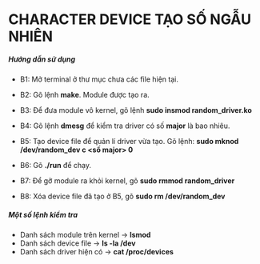 # CHARACTER DEVICE TẠO SỐ NGẪU NHIÊN

##### Hướng dẫn sử dụng #####
* B1: Mở terminal ở thư mục chưa các file hiện tại.
* B2: Gõ lệnh **make**. Module được tạo ra.
* B3: Để đưa module vô kernel, gõ lệnh **sudo insmod random_driver.ko**
* B4: Gõ lệnh **dmesg** để kiểm tra driver có số **major** là bao nhiêu.
* B5: Tạo device file để quản lí driver vừa tạo.
Gõ lệnh: **sudo mknod /dev/random_dev c <số major> 0**
* B6: Gõ **./run** để chạy.

* B7: Để gỡ module ra khỏi kernel, gõ **sudo rmmod random_driver**
* B8: Xóa device file đã tạo ở B5, gõ **sudo rm /dev/random_dev**

##### Một số lệnh kiểm tra #####
* Danh sách module trên kernel -> **lsmod**
* Danh sách device file -> **ls -la /dev**
* Danh sách driver hiện có -> **cat /proc/devices**
